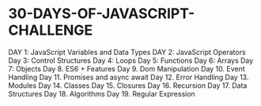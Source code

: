 # 30-DAYS-OF-JAVASCRIPT-CHALLENGE

DAY 1: JavaScript Variables and Data Types
DAY 2: JavaScript Operators
Day 3: Control Structures
Day 4: Loops
Day 5: Functions
Day 6: Arrays
Day 7: Objects
Day 8. ES6 + Features
Day 9. Dom Manipulation
Day 10. Event Handling
Day 11. Promises and async await
Day 12. Error Handling
Day 13. Modules
Day 14. Classes
Day 15. Closures
Day 16. Recursion
Day 17. Data Structures
Day 18. Algorithms
Day 19. Regular Expression
